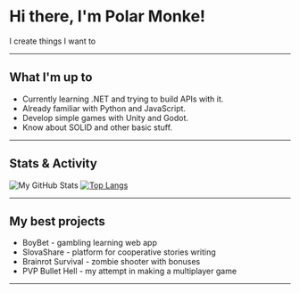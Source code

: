 # Hi there, I'm Polar Monke!

I create things I want to

---

## What I'm up to

- Currently learning .NET and trying to build APIs with it.
- Already familiar with Python and JavaScript.
- Develop simple games with Unity and Godot.
- Know about SOLID and other basic stuff.

---

## Stats & Activity

![My GitHub Stats](https://github-readme-stats.vercel.app/api?username=PolarMonke&show_icons=true&theme=synthwave)
[![Top Langs](https://github-readme-stats.vercel.app/api/top-langs/?username=PolarMonke&layout=pie&show_icons=true&theme=synthwave)](https://github.com/anuraghazra/github-readme-stats)

---

## My best projects

- BoyBet - gambling learning web app
- SlovaShare - platform for cooperative stories writing
- Brainrot Survival - zombie shooter with bonuses
- PVP Bullet Hell - my attempt in making a multiplayer game

--- 



